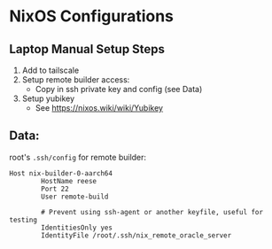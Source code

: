 # NixOS Configurations

## Laptop Manual Setup Steps

1. Add to tailscale
2. Setup remote builder access:
   * Copy in ssh private key and config (see Data)
3. Setup yubikey
   * See https://nixos.wiki/wiki/Yubikey

## Data:

root's `.ssh/config` for remote builder:
```
Host nix-builder-0-aarch64
        HostName reese
        Port 22
        User remote-build

        # Prevent using ssh-agent or another keyfile, useful for testing
        IdentitiesOnly yes
        IdentityFile /root/.ssh/nix_remote_oracle_server
```
